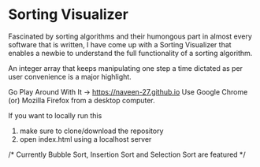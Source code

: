 # Sorting Visualizer

Fascinated by sorting algorithms and their humongous part in almost every software that is written, I have come up with a Sorting Visualizer that enables a newbie to understand the full functionality of a sorting algorithm.

An integer array that keeps manipulating one step a time dictated as per user convenience is a major highlight.

Go Play Around With It -> https://naveen-27.github.io
Use Google Chrome (or) Mozilla Firefox from a desktop computer.

If you want to locally run this
1. make sure to clone/download the repository
2. open index.html using a localhost server

/* Currently Bubble Sort, Insertion Sort and Selection Sort are featured */
